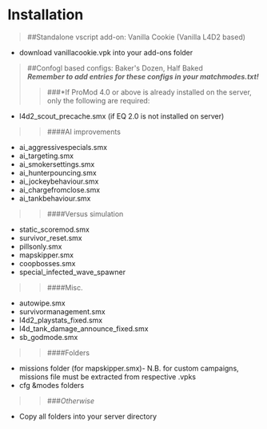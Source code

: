 # Installation  
>##Standalone vscript add-on: Vanilla Cookie (Vanilla L4D2 based)  
 * download vanillacookie.vpk into your add-ons folder 

>##Confogl based configs: Baker's Dozen, Half Baked   
**_Remember to add entries for these configs in your matchmodes.txt!_**
>>###*If ProMod 4.0 or above is already installed on the server, only the following are required:    
 * l4d2_scout_precache.smx (if EQ 2.0 is not installed on server)   

>>####AI improvements  
>>
 * ai_aggressivespecials.smx
 * ai_targeting.smx  
 * ai_smokersettings.smx  
 * ai_hunterpouncing.smx  
 * ai_jockeybehaviour.smx  
 * ai_chargefromclose.smx  
 * ai_tankbehaviour.smx  

>>####Versus simulation
>>
 * static_scoremod.smx
 * survivor_reset.smx
 * pillsonly.smx
 * mapskipper.smx
 * coopbosses.smx
 * special_infected_wave_spawner

>>####Misc.
>>
 * autowipe.smx
 * survivormanagement.smx
 * l4d2_playstats_fixed.smx  
 * l4d_tank_damage_announce_fixed.smx  
 * sb_godmode.smx
 
>>####Folders
>>
 * missions folder (for mapskipper.smx)- N.B. for custom campaigns, missions file must be extracted from respective .vpks 
 * cfg &modes folders 

>>###*Otherwise*  
 * Copy all folders into your server directory    


